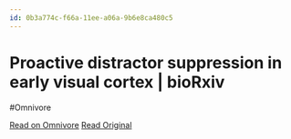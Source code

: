 ```yaml
---
id: 0b3a774c-f66a-11ee-a06a-9b6e8ca480c5
---
```


# Proactive distractor suppression in early visual cortex | bioRxiv
#Omnivore

[Read on Omnivore](https://omnivore.app/me/proactive-distractor-suppression-in-early-visual-cortex-bio-rxiv-18ec2c39275)
[Read Original](https://www.biorxiv.org/content/10.1101/2024.04.03.587747v1?rss=1)

